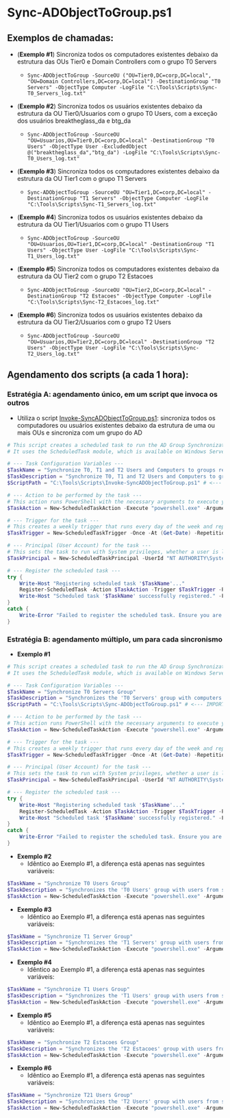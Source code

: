 # Sync-ADObjectToGroup.ps1

## Exemplos de chamadas:
- (**Exemplo #1**) Sincroniza todos os computadores existentes debaixo da estrutura das OUs Tier0 e Domain Controllers com o grupo T0 Servers
  - `Sync-ADObjectToGroup -SourceOU ("OU=Tier0,DC=corp,DC=local", "OU=Domain Controllers,DC=corp,DC=local") -DestinationGroup "T0 Servers" -ObjectType Computer -LogFile "C:\Tools\Scripts\Sync-T0_Servers_log.txt"`

- (**Exemplo #2**) Sincroniza todos os usuários existentes debaixo da estrutura da OU Tier0/Usuarios com o grupo T0 Users, com a exceção dos usuários breaktheglass_da e btg_da
  - `Sync-ADObjectToGroup -SourceOU "OU=Usuarios,OU=Tier0,DC=corp,DC=local" -DestinationGroup "T0 Users" -ObjectType User -ExcludedObject @("breaktheglass_da","btg_da") -LogFile "C:\Tools\Scripts\Sync-T0_Users_log.txt"`

- (**Exemplo #3**) Sincroniza todos os computadores existentes debaixo da estrutura da OU Tier1 com o grupo T1 Servers
  - `Sync-ADObjectToGroup -SourceOU "OU=Tier1,DC=corp,DC=local" -DestinationGroup "T1 Servers" -ObjectType Computer -LogFile "C:\Tools\Scripts\Sync-T1_Servers_log.txt"`

- (**Exemplo #4**) Sincroniza todos os usuários existentes debaixo da estrutura da OU Tier1/Usuarios com o grupo T1 Users
  - `Sync-ADObjectToGroup -SourceOU "OU=Usuarios,OU=Tier1,DC=corp,DC=local" -DestinationGroup "T1 Users" -ObjectType User -LogFile "C:\Tools\Scripts\Sync-T1_Users_log.txt"`

- (**Exemplo #5**) Sincroniza todos os computadores existentes debaixo da estrutura da OU Tier2 com o grupo T2 Estacoes
  - `Sync-ADObjectToGroup -SourceOU "OU=Tier2,DC=corp,DC=local" -DestinationGroup "T2 Estacoes" -ObjectType Computer -LogFile "C:\Tools\Scripts\Sync-T2_Estacoes_log.txt"`

- (**Exemplo #6**) Sincroniza todos os usuários existentes debaixo da estrutura da OU Tier2/Usuarios com o grupo T2 Users
  - `Sync-ADObjectToGroup -SourceOU "OU=Usuarios,OU=Tier2,DC=corp,DC=local" -DestinationGroup "T2 Users" -ObjectType User -LogFile "C:\Tools\Scripts\Sync-T2_Users_log.txt"`

## Agendamento dos scripts (a cada 1 hora):

### Estratégia A: agendamento único, em um script que invoca os outros
- Utiliza o script [Invoke-SyncADObjectToGroup.ps1](Invoke-SyncADObjectToGroup.ps1): sincroniza todos os computadores ou usuários existentes debaixo da estrutura de uma ou mais OUs e sincroniza com um grupo do AD
```powershell
# This script creates a scheduled task to run the AD Group Synchronization script every hour.
# It uses the ScheduledTask module, which is available on Windows Server 2012 and newer.

# --- Task Configuration Variables ---
$TaskName = "Synchronize T0, T1 and T2 Users and Computers to groups related"
$TaskDescription = "Synchronize T0, T1 and T2 Users and Computers to groups related"
$ScriptPath = "C:\Tools\Scripts\Invoke-SyncADObjectToGroup.ps1" # <--- IMPORTANT: Update this path if your script is in a different location

# --- Action to be performed by the task ---
# This action runs PowerShell with the necessary arguments to execute your script.
$TaskAction = New-ScheduledTaskAction -Execute "powershell.exe" -Argument "-NoProfile -ExecutionPolicy Bypass -Command ""& { $ScriptPath }"""

# --- Trigger for the task ---
# This creates a weekly trigger that runs every day of the week and repeats every hour indefinitely.
$TaskTrigger = New-ScheduledTaskTrigger -Once -At (Get-Date) -RepetitionInterval (New-TimeSpan -Minutes 60)

# --- Principal (User Account) for the task ---
# This sets the task to run with System privileges, whether a user is logged on or not.
$TaskPrincipal = New-ScheduledTaskPrincipal -UserId "NT AUTHORITY\System" -LogonType ServiceAccount -RunLevel Highest

# --- Register the scheduled task ---
try {
    Write-Host "Registering scheduled task '$TaskName'..."
    Register-ScheduledTask -Action $TaskAction -Trigger $TaskTrigger -Principal $TaskPrincipal -TaskName $TaskName -Description $TaskDescription -Force
    Write-Host "Scheduled task '$TaskName' successfully registered." -ForegroundColor Green
}
catch {
    Write-Error "Failed to register the scheduled task. Ensure you are running PowerShell with Administrator privileges."
}
```

### Estratégia B: agendamento múltiplo, um para cada sincronismo
- **Exemplo #1**
```powershell
# This script creates a scheduled task to run the AD Group Synchronization script every hour.
# It uses the ScheduledTask module, which is available on Windows Server 2012 and newer.

# --- Task Configuration Variables ---
$TaskName = "Synchronize T0 Servers Group"
$TaskDescription = "Synchronizes the 'T0 Servers' group with computers from specified OUs."
$ScriptPath = "C:\Tools\Scripts\Sync-ADObjectToGroup.ps1" # <--- IMPORTANT: Update this path if your script is in a different location

# --- Action to be performed by the task ---
# This action runs PowerShell with the necessary arguments to execute your script.
$TaskAction = New-ScheduledTaskAction -Execute "powershell.exe" -Argument "-NoProfile -ExecutionPolicy Bypass -Command ""& { . `"$ScriptPath`"; Sync-ADObjectToGroup -SourceOU @('OU=Tier0,DC=corp,DC=local', 'OU=Domain Controllers,DC=corp,DC=local') -DestinationGroup 'T0 Servers' -ObjectType Computer -LogFile 'C:\Tools\Scripts\Sync-T0_Servers_log.txt' }"""

# --- Trigger for the task ---
# This creates a weekly trigger that runs every day of the week and repeats every hour indefinitely.
$TaskTrigger = New-ScheduledTaskTrigger -Once -At (Get-Date) -RepetitionInterval (New-TimeSpan -Minutes 60)

# --- Principal (User Account) for the task ---
# This sets the task to run with System privileges, whether a user is logged on or not.
$TaskPrincipal = New-ScheduledTaskPrincipal -UserId "NT AUTHORITY\System" -LogonType ServiceAccount -RunLevel Highest

# --- Register the scheduled task ---
try {
    Write-Host "Registering scheduled task '$TaskName'..."
    Register-ScheduledTask -Action $TaskAction -Trigger $TaskTrigger -Principal $TaskPrincipal -TaskName $TaskName -Description $TaskDescription -Force
    Write-Host "Scheduled task '$TaskName' successfully registered." -ForegroundColor Green
}
catch {
    Write-Error "Failed to register the scheduled task. Ensure you are running PowerShell with Administrator privileges."
}
```
- **Exemplo #2**
  - Idêntico ao Exemplo #1, a diferença está apenas nas seguintes variáveis:
```powershell
$TaskName = "Synchronize T0 Users Group"
$TaskDescription = "Synchronizes the 'T0 Users' group with users from specified OUs."
$TaskAction = New-ScheduledTaskAction -Execute "powershell.exe" -Argument "-NoProfile -ExecutionPolicy Bypass -Command ""& { . `"$ScriptPath`"; Sync-ADObjectToGroup -SourceOU 'OU=Usuarios,OU=Tier0,DC=corp,DC=local' -DestinationGroup 'T0 Users' -ObjectType User -ExcludedObject @('breaktheglass_da','btg_da') -LogFile 'C:\Tools\Scripts\Sync-T0_Users_log.txt' }"""
```

- **Exemplo #3**
  - Idêntico ao Exemplo #1, a diferença está apenas nas seguintes variáveis:
```powershell
$TaskName = "Synchronize T1 Server Group"
$TaskDescription = "Synchronizes the 'T1 Servers' group with users from specified OUs."
$TaskAction = New-ScheduledTaskAction -Execute "powershell.exe" -Argument "-NoProfile -ExecutionPolicy Bypass -Command ""& { . `"$ScriptPath`"; Sync-ADObjectToGroup -SourceOU 'OU=Tier1,DC=corp,DC=local' -DestinationGroup 'T1 Servers' -ObjectType Computer -LogFile 'C:\Tools\Scripts\Sync-T1_Servers_log.txt' }"""
```

- **Exemplo #4**
  - Idêntico ao Exemplo #1, a diferença está apenas nas seguintes variáveis:
```powershell
$TaskName = "Synchronize T1 Users Group"
$TaskDescription = "Synchronizes the 'T1 Users' group with users from specified OUs."
$TaskAction = New-ScheduledTaskAction -Execute "powershell.exe" -Argument "-NoProfile -ExecutionPolicy Bypass -Command ""& { . `"$ScriptPath`"; Sync-ADObjectToGroup -SourceOU 'OU=Usuarios,OU=Tier1,DC=corp,DC=local' -DestinationGroup 'T1 Users' -ObjectType User -LogFile 'C:\Tools\Scripts\Sync-T1_Users_log.txt' }"""
```

- **Exemplo #5**
  - Idêntico ao Exemplo #1, a diferença está apenas nas seguintes variáveis:
```powershell
$TaskName = "Synchronize T2 Estacoes Group"
$TaskDescription = "Synchronizes the 'T2 Estacoes' group with users from specified OUs."
$TaskAction = New-ScheduledTaskAction -Execute "powershell.exe" -Argument "-NoProfile -ExecutionPolicy Bypass -Command ""& { . `"$ScriptPath`"; Sync-ADObjectToGroup -SourceOU 'OU=Tier2,DC=corp,DC=local' -DestinationGroup 'T2 Estacoes' -ObjectType Computer -LogFile 'C:\Tools\Scripts\Sync-T2_Estacoes_log.txt' }"""
```

- **Exemplo #6**
  - Idêntico ao Exemplo #1, a diferença está apenas nas seguintes variáveis:
```powershell
$TaskName = "Synchronize T21 Users Group"
$TaskDescription = "Synchronizes the 'T2 Users' group with users from specified OUs."
$TaskAction = New-ScheduledTaskAction -Execute "powershell.exe" -Argument "-NoProfile -ExecutionPolicy Bypass -Command ""& { . `"$ScriptPath`"; Sync-ADObjectToGroup -SourceOU 'OU=Usuarios,OU=Tier2,DC=corp,DC=local' -DestinationGroup 'T2 Users' -ObjectType User -LogFile 'C:\Tools\Scripts\Sync-T2_Users_log.txt' }"""
```
